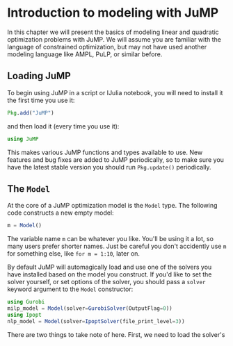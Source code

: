 # Introduction to modeling with JuMP

In this chapter we will present the basics of modeling linear and quadratic optimization problems with JuMP. We will assume you are familiar with the language of constrained optimization, but may not have used another modeling language like AMPL, PuLP, or similar before.

## Loading JuMP

To begin using JuMP in a script or IJulia notebook, you will need to install it the first time you use it:

```julia
Pkg.add("JuMP")
```

and then load it (every time you use it):

```julia
using JuMP
```

This makes various JuMP functions and types available to use. New features and bug fixes are added to JuMP periodically, so to make sure you have the latest stable version you should run `Pkg.update()` periodically.


## The `Model`

At the core of a JuMP optimization model is the `Model` type. The following code constructs a new empty model:

```julia
m = Model()
```

The variable name `m` can be whatever you like. You'll be using it a lot, so many users prefer shorter names. Just be careful you don't accidently use `m` for something else, like `for m = 1:10`, later on.

By default JuMP will automagically load and use one of the solvers you have installed based on the model you construct. If you'd like to set the solver yourself, or set options of the solver, you should pass a `solver` keyword argument to the `Model` constructor:

```julia
using Gurobi
milp_model = Model(solver=GurobiSolver(OutputFlag=0))
using Ipopt
nlp_model = Model(solver=IpoptSolver(file_print_level=3))
```

There are two things to take note of here. First, we need to load the solver's 